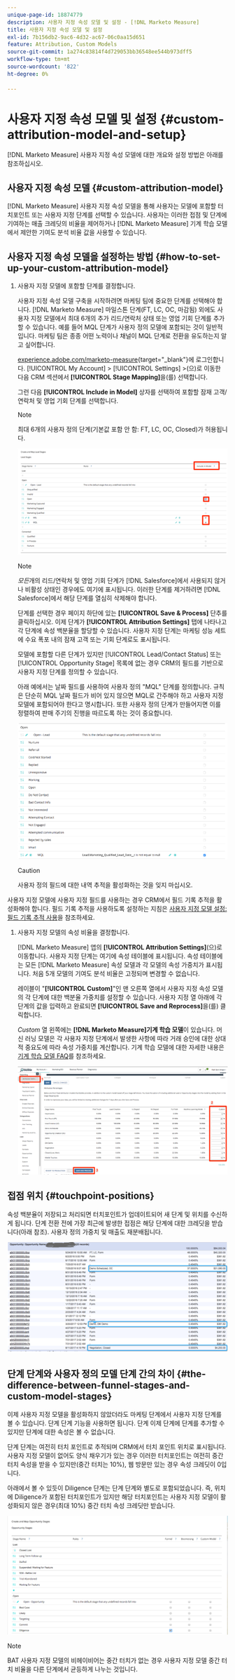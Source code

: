 ```yaml
---
unique-page-id: 18874779
description: 사용자 지정 속성 모델 및 설정 - [!DNL Marketo Measure]
title: 사용자 지정 속성 모델 및 설정
exl-id: 7b156db2-9ac6-4d32-ac67-06c0aa15d651
feature: Attribution, Custom Models
source-git-commit: 1a274c83814f4d729053bb36548ee544b973dff5
workflow-type: tm+mt
source-wordcount: '822'
ht-degree: 0%

---
```


# 사용자 지정 속성 모델 및 설정 {#custom-attribution-model-and-setup}

[!DNL Marketo Measure] 사용자 지정 속성 모델에 대한 개요와 설정 방법은 아래를 참조하십시오.

## 사용자 지정 속성 모델 {#custom-attribution-model}

[!DNL Marketo Measure] 사용자 지정 속성 모델을 통해 사용자는 모델에 포함할 터치포인트 또는 사용자 지정 단계를 선택할 수 있습니다. 사용자는 이러한 접점 및 단계에 기여하는 매출 크레딧의 비율을 제어하거나 [!DNL Marketo Measure] 기계 학습 모델에서 제안한 기여도 분석 비율 값을 사용할 수 있습니다.

## 사용자 지정 속성 모델을 설정하는 방법 {#how-to-set-up-your-custom-attribution-model}

1. 사용자 지정 모델에 포함할 단계를 결정합니다.

   사용자 지정 속성 모델 구축을 시작하려면 마케팅 팀에 중요한 단계를 선택해야 합니다. [!DNL Marketo Measure] 마일스톤 단계(FT, LC, OC, 마감됨) 외에도 사용자 지정 모델에서 최대 6개의 추가 리드/연락처 상태 또는 영업 기회 단계를 추가할 수 있습니다. 예를 들어 MQL 단계가 사용자 정의 모델에 포함되는 것이 일반적입니다. 마케팅 팀은 종종 어떤 노력이나 채널이 MQL 단계로 전환을 유도하는지 알고 싶어합니다.

   [experience.adobe.com/marketo-measure](https://experience.adobe.com/marketo-measure){target="_blank"}에 로그인합니다. [!UICONTROL My Account] > [!UICONTROL Settings] >(으)로 이동한 다음 CRM 섹션에서 **[!UICONTROL Stage Mapping]**&#x200B;을(를) 선택합니다.

   그런 다음 **[!UICONTROL Include in Model]** 상자를 선택하여 포함할 잠재 고객/연락처 및 영업 기회 단계를 선택합니다.

   >[!NOTE]
   >
   >최대 6개의 사용자 정의 단계(기본값 포함 안 함: FT, LC, OC, Closed)가 허용됩니다.

   ![](assets/1-1.png)

   >[!NOTE]
   >
   >_모든_&#x200B;개의 리드/연락처 및 영업 기회 단계가 [!DNL Salesforce]에서 사용되지 않거나 비활성 상태인 경우에도 여기에 표시됩니다. 이러한 단계를 제거하려면 [!DNL Salesforce]에서 해당 단계를 열심히 삭제해야 합니다.

   단계를 선택한 경우 페이지 하단에 있는 **[!UICONTROL Save & Process]** 단추를 클릭하십시오. 이제 단계가 **[!UICONTROL Attribution Settings]** 탭에 나타나고 각 단계에 속성 백분율을 할당할 수 있습니다. 사용자 지정 단계는 마케팅 성능 세트에 수요 폭포 내의 잠재 고객 또는 기회 단계로도 표시됩니다.

   모델에 포함할 다른 단계가 있지만 [!UICONTROL Lead/Contact Status] 또는 [!UICONTROL Opportunity Stage] 목록에 없는 경우 CRM의 필드를 기반으로 사용자 지정 단계를 정의할 수 있습니다.

   아래 예에서는 날짜 필드를 사용하여 사용자 정의 &quot;MQL&quot; 단계를 정의합니다. 규칙은 단순히 MQL 날짜 필드가 비어 있지 않으면 MQL로 간주해야 하고 사용자 지정 모델에 포함되어야 한다고 명시합니다. 또한 사용자 정의 단계가 만들어지면 이를 정렬하여 판매 주기의 진행을 따르도록 하는 것이 중요합니다.

   ![](assets/2-1.png)

   >[!CAUTION]
   >
   >사용자 정의 필드에 대한 내역 추적을 활성화하는 것을 잊지 마십시오.

사용자 지정 모델에 사용자 지정 필드를 사용하는 경우 CRM에서 필드 기록 추적을 활성화해야 합니다. 필드 기록 추적을 사용하도록 설정하는 지침은 [사용자 지정 모델 설정: 필드 기록 추적 사용](/help/advanced-marketo-measure-features/custom-attribution-models/custom-model-setup-enable-field-history-tracking.md)을 참조하세요.

1. 사용자 지정 모델의 속성 비율을 결정합니다.

   [!DNL Marketo Measure] 앱의 **[!UICONTROL Attribution Settings]**(으)로 이동합니다. 사용자 지정 단계는 여기에 속성 테이블에 표시됩니다. 속성 테이블에는 모든 [!DNL Marketo Measure] 속성 모델과 각 모델의 속성 가중치가 표시됩니다. 처음 5개 모델의 기여도 분석 비율은 고정되며 변경할 수 없습니다.

   레이블이 &quot;**[!UICONTROL Custom]**&quot;인 맨 오른쪽 열에서 사용자 지정 속성 모델의 각 단계에 대한 백분율 가중치를 설정할 수 있습니다. 사용자 지정 열 아래에 각 단계의 값을 입력하고 완료되면 **[!UICONTROL Save and Reprocess]**&#x200B;을(를) 클릭합니다.

   _Custom_ 열 왼쪽에는 **[!DNL Marketo Measure]기계 학습 모델**&#x200B;이 있습니다. 머신 러닝 모델은 각 사용자 지정 단계에서 발생한 사항에 따라 거래 승인에 대한 상대적 중요도에 따라 속성 가중치를 계산합니다. 기계 학습 모델에 대한 자세한 내용은 [기계 학습 모델 FAQ](/help/advanced-marketo-measure-features/custom-attribution-models/machine-learning-model-faq.md)를 참조하세요.

   ![](assets/3.png)

## 접점 위치 {#touchpoint-positions}

속성 백분율이 저장되고 처리되면 터치포인트가 업데이트되어 새 단계 및 위치를 수신하게 됩니다. 단계 전환 전에 가장 최근에 발생한 접점은 해당 단계에 대한 크레딧을 받습니다(아래 참조). 사용자 정의 가중치 및 매출도 재분배됩니다.

![](assets/4.png)

## 단계 단계와 사용자 정의 모델 단계 간의 차이 {#the-difference-between-funnel-stages-and-custom-model-stages}

이제 사용자 지정 모델을 활성화하지 않았더라도 마케팅 단계에서 사용자 지정 단계를 볼 수 있습니다. 단계 단계 기능을 사용하면 됩니다. 단계 이제 단계에 단계를 추가할 수 있지만 단계에 대한 속성은 볼 수 없습니다.

단계 단계는 여전히 터치 포인트로 추적되며 CRM에서 터치 포인트 위치로 표시됩니다. 사용자 지정 모델이 없어도 양식 채우기가 있는 경우 이러한 터치포인트는 여전히 중간 터치 속성을 받을 수 있지만(중간 터치는 10%), 웹 방문만 있는 경우 속성 크레딧이 0입니다.

아래에서 볼 수 있듯이 Diligence 단계는 단계 단계와 별도로 포함되었습니다. 즉, 위치에 Diligence가 포함된 터치포인트가 있지만 해당 터치포인트는 사용자 지정 모델이 활성화되지 않은 경우(최대 10%) 중간 터치 속성 크레딧만 받습니다.

![](assets/5.png)

>[!NOTE]
>
>BAT 사용자 지정 모델의 비헤이비어는 중간 터치가 없는 경우 사용자 지정 모델 중간 터치 비율을 다른 단계에서 균등하게 나누는 것입니다.
